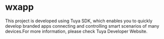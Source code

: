 # wxapp
This project is developed using Tuya SDK, which enables you to quickly develop branded apps connecting and controlling smart scenarios of many devices.For more information, please check Tuya Developer Website.
